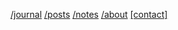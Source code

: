 [/journal](/index.html) [/posts](/posts.html) [/notes](/notes.html) [/about](/about.html) [[contact]](mailto:mxsjoberg@proton.me)